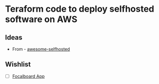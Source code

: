 # Teraform code to deploy selfhosted software on AWS
## Ideas
- From - [awesome-selfhosted](https://github.com/awesome-selfhosted/awesome-selfhosted)
## Wishlist
- [ ] [Focalboard App](https://github.com/mattermost/focalboard)
